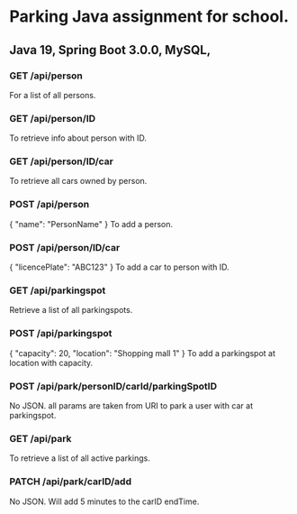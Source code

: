# Parking Java assignment for school.
## Java 19, Spring Boot 3.0.0, MySQL,
 
### GET /api/person
  For a list of all persons.

### GET /api/person/ID
  To retrieve info about person with ID.

### GET /api/person/ID/car
  To retrieve all cars owned by person.

### POST /api/person
  {
  "name": "PersonName"
  }
  To add a person.

### POST /api/person/ID/car
  {
  "licencePlate": "ABC123"
  }
  To add a car to person with ID.

### GET /api/parkingspot
  Retrieve a list of all parkingspots.

### POST /api/parkingspot
  {
  "capacity": 20,
  "location": "Shopping mall 1"
  }
  To add a parkingspot at location with capacity.

### POST /api/park/personID/carId/parkingSpotID
  No JSON.
  all params are taken from URI to park a user with car at parkingspot.

### GET /api/park
  To retrieve a list of all active parkings.

### PATCH /api/park/carID/add
  No JSON.
  Will add 5 minutes to the carID endTime.
